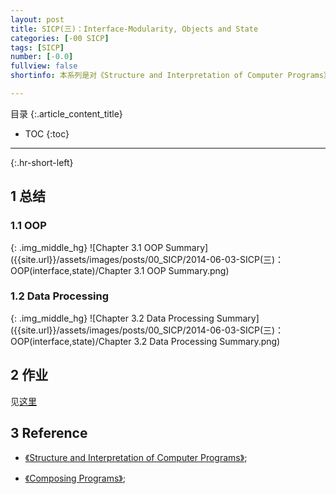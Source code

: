```yaml
---
layout: post
title: SICP(三)：Interface-Modularity, Objects and State
categories: [-00 SICP]
tags: [SICP]
number: [-0.0]
fullview: false
shortinfo: 本系列是对《Structure and Interpretation of Computer Programs》读书总结，作为对Program本质的学习。本文是第3篇笔记-《Interface-Modularity, Objects and State》。

---
```

目录
{:.article_content_title}


* TOC
{:toc}

---
{:.hr-short-left}

## 1 总结 ##

### 1.1 OOP ###

{: .img_middle_hg}
![Chapter 3.1 OOP Summary]({{site.url}}/assets/images/posts/00_SICP/2014-06-03-SICP(三)：OOP(interface,state)/Chapter 3.1 OOP Summary.png)

### 1.2 Data Processing ###

{: .img_middle_hg}
![Chapter 3.2 Data Processing Summary]({{site.url}}/assets/images/posts/00_SICP/2014-06-03-SICP(三)：OOP(interface,state)/Chapter 3.2 Data Processing Summary.png)


## 2 作业 ##

见[这里](https://github.com/shunmian/00-SICP)


## 3 Reference ##

- [《Structure and Interpretation of Computer Programs》](https://www.amazon.com/Structure-Interpretation-Computer-Programs-Engineering/dp/0262510871);

- [《Composing Programs》](http://composingprograms.com);



